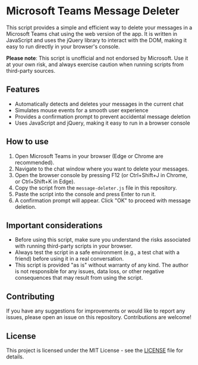# Microsoft Teams Message Deleter

This script provides a simple and efficient way to delete your messages in a Microsoft Teams chat using the web version of the app. It is written in JavaScript and uses the jQuery library to interact with the DOM, making it easy to run directly in your browser's console.

**Please note**: This script is unofficial and not endorsed by Microsoft. Use it at your own risk, and always exercise caution when running scripts from third-party sources.

## Features

- Automatically detects and deletes your messages in the current chat
- Simulates mouse events for a smooth user experience
- Provides a confirmation prompt to prevent accidental message deletion
- Uses JavaScript and jQuery, making it easy to run in a browser console

## How to use

1. Open Microsoft Teams in your browser (Edge or Chrome are recommended).
2. Navigate to the chat window where you want to delete your messages.
3. Open the browser console by pressing F12 (or Ctrl+Shift+J in Chrome, or Ctrl+Shift+K in Edge).
4. Copy the script from the `message-deleter.js` file in this repository.
5. Paste the script into the console and press Enter to run it.
6. A confirmation prompt will appear. Click "OK" to proceed with message deletion.

## Important considerations

- Before using this script, make sure you understand the risks associated with running third-party scripts in your browser.
- Always test the script in a safe environment (e.g., a test chat with a friend) before using it in a real conversation.
- This script is provided "as is" without warranty of any kind. The author is not responsible for any issues, data loss, or other negative consequences that may result from using the script.

## Contributing

If you have any suggestions for improvements or would like to report any issues, please open an issue on this repository. Contributions are welcome!

## License

This project is licensed under the MIT License - see the [LICENSE](LICENSE) file for details.
